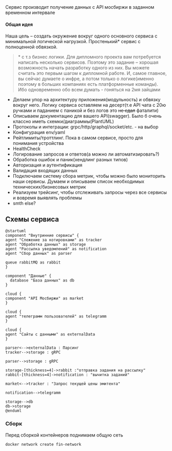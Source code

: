 ##
Сервис производит получение данных с API мосбиржи в заданном временном интервале


#### Общая идея
Наша цель – создать окружение вокруг одного основного сервиса с минимальной логической нагрузкой.
Простенький* сервис c полноценной обвязкой.


> \* c т.з бизнес логики.
Для дипломного проекта вам потребуется написать несколько сервисов. Поэтому это задание – хорошая возможность начать разработку одного из них. Вы можете считать это первым шагом к дипломной работе. И, самое главное, вы сейчас думаете о инфре, а потом только о логике(именно поэтому в больших компаниях есть платформенные команды). Ибо одновременно обо всем думать - гоняться на 2мя зайцами


- Делаем упор на архитектуру приложения(модульность) и обвязку вокруг него. Логику сервиса оставляем на десерт(т.е API чата c 20ю ручками и паданием с паникой и без логов это ~~не сдал~~ фаталити)
- Описываем документацию для вашего API(swagger). Было б очень классно иметь схемки/диаграммы(PlantUML)
- Протоколы и интеграции: grpc/http/graphql/socket/etc. - на выбор
- Конфигурация env/yaml
- Рейтлимиты/троттлинг. Пока в самом сервисе, просто для понимания устройства
- HealthCheck
- Логирование запросов и ответов(а можно ли автоматизировать?)
- Обработка ошибок и паник(хендлинг разных типов)
- Авторизация и аутентификация
- Валидация входящих данных
- Подключаем систему сбора метрик, чтобы можно было мониторить наши сервисы. Думаем и описываем список необходимых технических/бизнесовых метрик
- Реализуем трейсинг, чтобы отслеживать запросы через все сервисы и вовремя выявлять проблемы
- smth else?

## Схемы сервиса
```plantuml
@startuml
component "Внутринние сервисы" {
agent "Слежение за котировками" as tracker
agent "Обработка данных" as storage
agent "Рассылка уведомлений" as notification
agent "Сбор данных" as parser

queue rabbitMQ as rabbit
}

component "Данные" {
  database "База данных" as db
}

cloud {
component "API Мосбиржи" as market
}

cloud {
agent "телеграмм пользователей" as telegramm
}

cloud {
agent "Сайты с данными" as externalData
}

parser<-->externalData : Парсинг
tracker-->storage : gRPC

parser-->storage : gRPC

storage-[thickness=4]->rabbit :"отправка задания на рассылку" 
rabbit-[thickness=4]->notification : "вычитка заданий"

market<-->tracker : "Запрос текущей цены эмитента"

notification-->telegramm

storage-->db
db->storage
@enduml
```

### Сборк
Перед сборкой контейнеров поднимаем общую сеть
```
docker network create fin-network
```